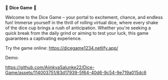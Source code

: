 🎲 **Dice Game** 🎲

Welcome to the Dice Game – your portal to excitement, chance, and endless fun! Immerse yourself in the thrill of rolling virtual dice, where every shake of the dice cup brings a rush of anticipation. Whether you're seeking a quick break from the daily grind or aiming to test your luck, this game guarantees a captivating experience.


Try the game online:
https://dicegame1234.netlify.app/

Demo:

https://github.com/AjinkyaSalunke22/Dice-Game/assets/114003751/83d17939-5f64-40d6-9c54-9e719a015dc6

